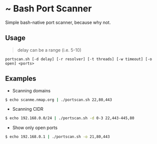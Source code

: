 # ~ Bash Port Scanner
Simple bash-native port scanner, because why not.
## Usage
> delay can be a range (i.e. 5-10)

`portscan.sh [-d delay] [-r resolver] [-t threads] [-w timeout] [-o open] <ports>`
## Examples
- Scanning domains
```bash
$ echo scanme.nmap.org | ./portscan.sh 22,80,443
```
- Scanning CIDR
```bash
$ echo 192.168.0.0/24 | ./portscan.sh -d 0-3 22,443-445,80
```
- Show only open ports
```bash
$ echo 192.168.0.1 | ./portscan.sh -o 21,80,443
```
